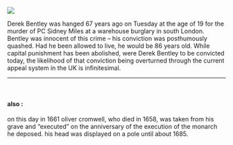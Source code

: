 
![](https://s3.amazonaws.com/johannesk.com/2020/img/necropolitics.jpg)

Derek Bentley was hanged 67 years ago on Tuesday at the age of 19 for the murder of PC Sidney Miles at a warehouse burglary in south London. Bentley was innocent of this crime – his conviction was posthumously quashed. Had he been allowed to live, he would be 86 years old. While capital punishment has been abolished, were Derek Bentley to be convicted today, the likelihood of that conviction being overturned through the current appeal system in the UK is infinitesimal.

----------------------

<p>&nbsp;<p>

#### also : 

on this day in 1661 oliver cromwell, who died in 1658, was taken from his grave and “executed” on the anniversary of the execution of the monarch he deposed. his head was displayed on a pole until about 1685.

